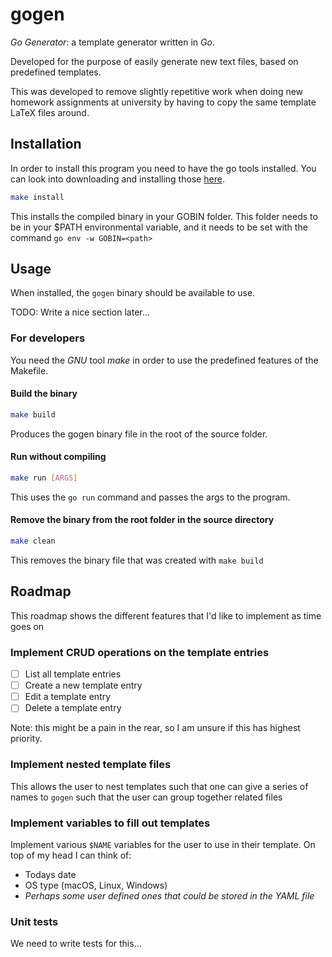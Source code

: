 # gogen

*Go* *Generator*: a template generator written in *Go*.

Developed for the purpose of easily generate new text files, based on predefined templates.

This was developed to remove slightly repetitive work when doing new homework assignments at university by having to copy the same template LaTeX files around.

## Installation

In order to install this program you need to have the go tools installed. You can look into downloading and installing those [here](https://golang.org/doc/install).

```bash
make install
```

This installs the compiled binary in your GOBIN folder. This folder needs to be in your $PATH environmental variable, and it needs to be set with the command `go env -w GOBIN=<path>`

## Usage

When installed, the `gogen` binary should be available to use.

TODO: Write a nice section later...

### For developers

You need the *GNU* tool *make* in order to use the predefined features of the Makefile.

#### Build the binary

```bash
make build
```

Produces the gogen binary file in the root of the source folder.

#### Run without compiling

```bash
make run [ARGS]
```

This uses the `go run` command and passes the args to the program.

#### Remove the binary from the root folder in the source directory

```bash
make clean
```

This removes the binary file that was created with `make build`

## Roadmap

This roadmap shows the different features that I'd like to implement as time goes on


### Implement CRUD operations on the template entries

- [ ] List all template entries
- [ ] Create a new template entry
- [ ] Edit a template entry
- [ ] Delete a template entry

Note: this might be a pain in the rear, so I am unsure if this has highest priority.

### Implement nested template files

This allows the user to nest templates such that one can give a series of names to `gogen` such that the user can group together related files

### Implement variables to fill out templates

Implement various `$NAME` variables for the user to use in their template. On top of my head I can think of:

- Todays date
- OS type (macOS, Linux, Windows)
- *Perhaps some user defined ones that could be stored in the YAML file*

### Unit tests

We need to write tests for this...
